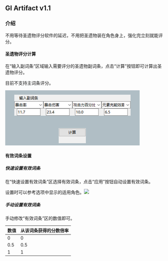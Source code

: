 ## GI Artifact v1.1

### 介绍

不用等待圣遗物评分软件的延迟，不用把圣遗物装在角色身上，强化完立刻就能评分。

#### 圣遗物评分计算

在“输入副词条”区域输入需要评分的圣遗物副词条，点击“计算”按钮即可计算出圣遗物评分。

目前不支持主词条评分。

![](.\resources\images\i1.png)

#### 有效词条设置

##### 快速设置有效词条

在“快速设置有效词条”区选择有效词条，点击“应用”按钮自动设置有效词条。

设置时可以参考选项中显示的适用角色。![](C:\Users\ray\AppData\Roaming\marktext\images\2024-04-19-20-54-56-image.png)

##### 手动设置有效词条

手动修改“有效词条”区的数值即可。

| 数值  | 从该词条获得的分数倍率 |
| --- | ----------- |
| 0   | 0           |
| 0.5 | 0.5         |
| 1   | 1           |